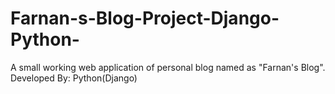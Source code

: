 # Farnan-s-Blog-Project-Django-Python-

 A small working web application of personal blog named as "Farnan's Blog".
 Developed By: Python(Django)
